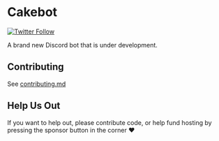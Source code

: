 # Cakebot

[![Twitter Follow](https://img.shields.io/twitter/follow/Cakebotpro.svg?style=social)](https://twitter.com/Cakebotpro)

A brand new Discord bot that is under development.

## Contributing

See [contributing.md](https://github.com/RDIL/cakebot/blob/master/CONTRIBUTING.md)

## Help Us Out

If you want to help out, please contribute code, or help fund hosting by pressing the sponsor button in the corner :heart:
